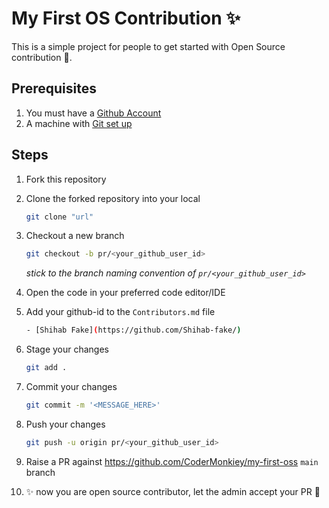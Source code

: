 # My First OS Contribution ✨

This is a simple project for people to get started with Open Source contribution 🚀.

## Prerequisites

1. You must have a [Github Account](https://docs.github.com/en/get-started/signing-up-for-github/signing-up-for-a-new-github-account)
2. A machine with [Git set up](https://docs.github.com/en/get-started/quickstart/set-up-git)

## Steps

1. Fork this repository

2. Clone the forked repository into your local
   ```bash
   git clone "url"
   ```

3. Checkout a new branch
   ```bash
   git checkout -b pr/<your_github_user_id>
   ```

   _stick to the branch naming convention of `pr/<your_github_user_id>`_

4. Open the code in your preferred code editor/IDE

5. Add your github-id to the `Contributors.md` file
   ```bash
   - [Shihab Fake](https://github.com/Shihab-fake/)
   ```

6. Stage your changes
   ```bash
   git add .
   ```

7. Commit your changes
   ```bash
   git commit -m '<MESSAGE_HERE>'
   ```

8. Push your changes
   ```bash
   git push -u origin pr/<your_github_user_id>
   ```

9. Raise a PR against https://github.com/CoderMonkiey/my-first-oss `main` branch

10. ✨ now you are open source contributor, let the admin accept your PR 🚀
